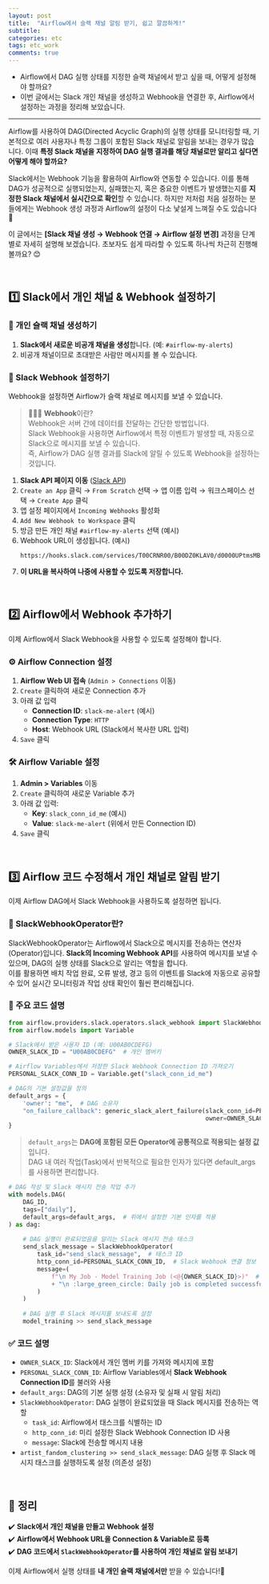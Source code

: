 ```yaml
---
layout: post
title:  "Airflow에서 슬랙 채널 알림 받기, 쉽고 깔끔하게!"
subtitle: 
categories: etc
tags: etc_work
comments: true
---
```


- Airflow에서 DAG 실행 상태를 지정한 슬랙 채널에서 받고 싶을 때, 어떻게 설정해야 할까요?
- 이번 글에서는 Slack 개인 채널을 생성하고 Webhook을 연결한 후, Airflow에서 설정하는 과정을 정리해 보았습니다.
 
---------

Airflow를 사용하여 DAG(Directed Acyclic Graph)의 실행 상태를 모니터링할 때, 기본적으로 여러 사용자나 특정 그룹이 포함된 Slack 채널로 알림을 보내는 경우가 많습니다. 이때 **특정 Slack 채널을 지정하여 DAG 실행 결과를 해당 채널로만 알리고 싶다면 어떻게 해야 할까요?** <br>

Slack에서는 Webhook 기능을 활용하여 Airflow와 연동할 수 있습니다. 이를 통해 DAG가 성공적으로 실행되었는지, 실패했는지, 혹은 중요한 이벤트가 발생했는지를 **지정한 Slack 채널에서 실시간으로 확인**할 수 있습니다. 하지만 저처럼 처음 설정하는 분들에게는 Webhook 생성 과정과 Airflow의 설정이 다소 낯설게 느껴질 수도 있습니다🥹 <br>

이 글에서는 **[Slack 채널 생성 → Webhook 연결 → Airflow 설정 변경]** 과정을 단계별로 자세히 설명해 보겠습니다. 초보자도 쉽게 따라할 수 있도록 하나씩 차근히 진행해 볼까요? 😊



<br>

## 1️⃣ Slack에서 개인 채널 & Webhook 설정하기
### 📌 개인 슬랙 채널 생성하기
1. **Slack에서 새로운 비공개 채널을 생성**합니다. (예: `#airflow-my-alerts`)
2. 비공개 채널이므로 초대받은 사람만 메시지를 볼 수 있습니다.

### 🔗 Slack Webhook 설정하기
Webhook을 설정하면 Airflow가 슬랙 채널로 메시지를 보낼 수 있습니다.

> 👩🏻‍💻 **Webhook**이란? <br>
> Webhook은 서버 간에 데이터를 전달하는 간단한 방법입니다. <br>
> Slack Webhook을 사용하면 Airflow에서 특정 이벤트가 발생할 때, 자동으로 Slack으로 메시지를 보낼 수 있습니다. <br>
> 즉, Airflow가 DAG 실행 결과를 Slack에 알릴 수 있도록 Webhook을 설정하는 것입니다.

1. **Slack API 페이지 이동** ([Slack API](https://api.slack.com/apps))
2. `Create an App` 클릭 → `From Scratch` 선택 → 앱 이름 입력 → 워크스페이스 선택 → `Create App` 클릭
3. 앱 설정 페이지에서 `Incoming Webhooks` 활성화
4. `Add New Webhook to Workspace` 클릭
5. 방금 만든 개인 채널 `#airflow-my-alerts` 선택 (예시)
6. Webhook URL이 생성됩니다. (예시)
   ```
   https://hooks.slack.com/services/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
   ```
8. **이 URL을 복사하여 나중에 사용할 수 있도록 저장합니다.**

<br>

## 2️⃣ Airflow에서 Webhook 추가하기
이제 Airflow에서 Slack Webhook을 사용할 수 있도록 설정해야 합니다.

### ⚙️ Airflow Connection 설정
1. **Airflow Web UI 접속** (`Admin > Connections` 이동)
2. `Create` 클릭하여 새로운 Connection 추가
3. 아래 값 입력
   - **Connection ID**: `slack-me-alert` (예시)
   - **Connection Type**: `HTTP`
   - **Host**: Webhook URL (Slack에서 복사한 URL 입력)
4. `Save` 클릭

### 🛠 Airflow Variable 설정
1. **Admin > Variables** 이동
2. `Create` 클릭하여 새로운 Variable 추가
3. 아래 값 입력:
   - **Key**: `slack_conn_id_me` (예시)
   - **Value**: `slack-me-alert` (위에서 만든 Connection ID)
4. `Save` 클릭

<br>

## 3️⃣ Airflow 코드 수정해서 개인 채널로 알림 받기
이제 Airflow DAG에서 Slack Webhook을 사용하도록 설정하면 됩니다.

### 🔹 SlackWebhookOperator란?
SlackWebhookOperator는 Airflow에서 Slack으로 메시지를 전송하는 연산자(Operator)입니다. **Slack의 Incoming Webhook API**를 사용하여 메시지를 보낼 수 있으며, DAG의 실행 상태를 Slack으로 알리는 역할을 합니다. <br>
이를 활용하면 배치 작업 완료, 오류 발생, 경고 등의 이벤트를 Slack에 자동으로 공유할 수 있어 실시간 모니터링과 작업 상태 확인이 훨씬 편리해집니다.

### 🔹 주요 코드 설명
```python
from airflow.providers.slack.operators.slack_webhook import SlackWebhookOperator
from airflow.models import Variable

# Slack에서 받은 사용자 ID (예: U00AB0CDEFG)
OWNER_SLACK_ID = "U00AB0CDEFG"  # 개인 멤버키

# Airflow Variables에서 저장한 Slack Webhook Connection ID 가져오기
PERSONAL_SLACK_CONN_ID = Variable.get("slack_conn_id_me")

# DAG의 기본 설정값을 정의
default_args = {
    'owner': "me",  # DAG 소유자
    "on_failure_callback": generic_slack_alert_failure(slack_conn_id=PERSONAL_SLACK_CONN_ID,
                                                       owner=OWNER_SLACK_ID)  # DAG 실행 실패 시 슬랙 알림 전송
}
```

> `default_args`는 **DAG에 포함된 모든 Operator에 공통적으로 적용되는 설정 값**입니다. <br>
> DAG 내 여러 작업(Task)에서 반복적으로 필요한 인자가 있다면 default_args를 사용하면 편리합니다.

```python
# DAG 작성 및 Slack 메시지 전송 작업 추가
with models.DAG(
    DAG_ID,
    tags=["daily"], 
    default_args=default_args,  # 위에서 설정한 기본 인자를 적용
) as dag:
    
    # DAG 실행이 완료되었음을 알리는 Slack 메시지 전송 태스크
    send_slack_message = SlackWebhookOperator(
        task_id="send_slack_message",  # 태스크 ID
        http_conn_id=PERSONAL_SLACK_CONN_ID,  # Slack Webhook 연결 정보
        message=(
            f"\n My Job - Model Training Job (<@{OWNER_SLACK_ID}>)"  # DAG 이름과 Slack 사용자 ID 포함
            + "\n :large_green_circle: Daily job is completed successfully"  # 성공 메시지
        )
    )
    
    # DAG 실행 후 Slack 메시지를 보내도록 설정
    model_training >> send_slack_message
```

### ✅ **코드 설명**
- `OWNER_SLACK_ID`: Slack에서 개인 멤버 키를 가져와 메시지에 포함
- `PERSONAL_SLACK_CONN_ID`: Airflow Variables에서 **Slack Webhook Connection ID**를 불러와 사용
- `default_args`: DAG의 기본 실행 설정 (소유자 및 실패 시 알림 처리)
- `SlackWebhookOperator`: DAG 실행이 완료되었을 때 Slack 메시지를 전송하는 역할
  - `task_id`: Airflow에서 태스크를 식별하는 ID
  - `http_conn_id`: 미리 설정한 Slack Webhook Connection ID 사용
  - `message`: Slack에 전송할 메시지 내용
- `artist_fandom_clustering >> send_slack_message`: DAG 실행 후 Slack 메시지 태스크를 실행하도록 설정 (의존성 설정)

<br>

## 🎯 정리
✔️ **Slack에서 개인 채널을 만들고 Webhook 설정**  
✔️ **Airflow에서 Webhook URL을 Connection & Variable로 등록**  
✔️ **DAG 코드에서 `SlackWebhookOperator`를 사용하여 개인 채널로 알림 보내기**

이제 Airflow에서 실행 상태를 **내 개인 슬랙 채널에서만** 받을 수 있습니다!🚀





